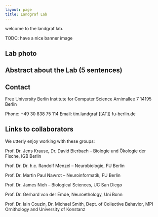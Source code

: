 ```yaml
---
layout: page
title: Landgraf Lab
---
```


welcome to the landgraf lab.


TODO: have a nice banner image
## Lab photo

## Abstract about the Lab (5 sentences)

## Contact

Free University Berlin
Institute for Computer Science
Arnimallee 7
14195 Berlin

Phone: +49 30 838 75 114
Email: tim.landgraf [[AT]] fu-berlin.de

##  Links to collaborators

We utterly enjoy working with these groups:

Prof. Dr. Jens Krause, Dr. David Bierbach – Biologie und Ökologie der Fische, IGB Berlin

Prof. Dr. Dr. h.c. Randolf Menzel – Neurobiologie, FU Berlin

Prof. Dr. Martin Paul Nawrot – Neuroinformatik, FU Berlin

Prof. Dr. James Nieh – Biological Sciences, UC San Diego

Prof. Dr. Gerhard von der Emde, Neuroethology, Uni Bonn

Prof. Dr. Iain Couzin, Dr. Michael Smith, Dept. of Collective Behavior, MPI Ornithology and University of Konstanz


